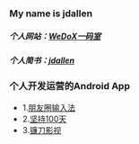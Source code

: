 ### My name is jdallen
##### 个人网站：[WeDoX一码室](http://120.78.120.117/WeDoX/)
##### 个人简书：[jdallen](https://www.jianshu.com/u/24ca40166757)

### 个人开发运营的Android App
- 1.[朋友圈输入法](https://www.coolapk.com/apk/com.onedream.oneinputime)
- 2.[坚持100天](https://www.coolapk.com/apk/com.onedream.plan)
- 3.[镰刀影视](http://120.78.120.117/WeDoX/download_app.html)

